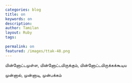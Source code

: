 ```yaml
---
categories: blog
title: on
keywords: on
description: 
author: Tamilan
layout: Ruby
tags: 
 
permalink: on
featured: /images/ttak-48.png
---
```

  
மின்னோட்டமுள்ள, மின்னோட்டமிருக்கும், மின்னோட்டமிருக்கக்கூடிய  
  
முன்னால், முன்னாடி, முன்பக்கம்